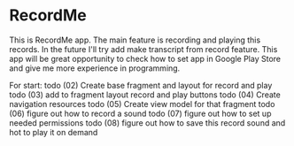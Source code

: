 # RecordMe
This is RecordMe app. The main feature is recording and playing this records.
In the future I'll try add make transcript from record feature. This app will be great opportunity
to check how to set app in Google Play Store and give me more experience in programming.

For start:
todo (02) Create base fragment and layout for record and play
todo (03) add to fragment layout record and play buttons
todo (04) Create navigation resources
todo (05) Create view model for that fragment
todo (06) figure out how to record a sound
todo (07) figure out how to set up needed permissions
todo (08) figure out how to save this record sound and hot to play it on demand
